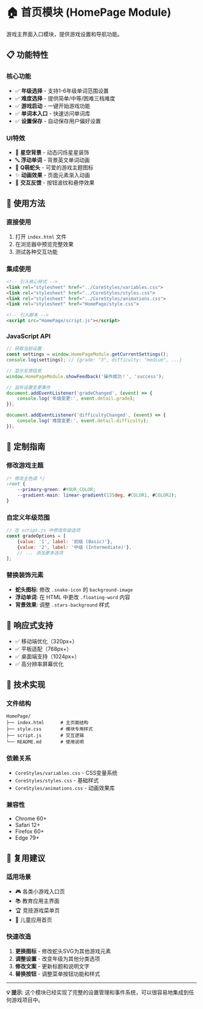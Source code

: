 # 🏠 首页模块 (HomePage Module)

游戏主界面入口模块，提供游戏设置和导航功能。

## 📋 功能特性

### 核心功能
- ✅ **年级选择** - 支持1-6年级单词范围设置
- ✅ **难度选择** - 提供简单/中等/困难三档难度
- ✅ **游戏启动** - 一键开始游戏功能
- ✅ **单词本入口** - 快速访问单词库
- ✅ **设置保存** - 自动保存用户偏好设置

### UI特效
- 🌟 **星空背景** - 动态闪烁星星装饰
- 🔤 **浮动单词** - 背景英文单词动画
- 🐍 **Q萌蛇头** - 可爱的游戏主题图标
- ✨ **动画效果** - 页面元素渐入动画
- 💫 **交互反馈** - 按钮波纹和悬停效果

## 🚀 使用方法

### 直接使用
1. 打开 `index.html` 文件
2. 在浏览器中预览完整效果
3. 测试各种交互功能

### 集成使用
```html
<!-- 引入核心样式 -->
<link rel="stylesheet" href="../CoreStyles/variables.css">
<link rel="stylesheet" href="../CoreStyles/styles.css">
<link rel="stylesheet" href="../CoreStyles/animations.css">
<link rel="stylesheet" href="HomePage/style.css">

<!-- 引入脚本 -->
<script src="HomePage/script.js"></script>
```

### JavaScript API
```javascript
// 获取当前设置
const settings = window.HomePageModule.getCurrentSettings();
console.log(settings); // {grade: "3", difficulty: "medium", ...}

// 显示反馈信息
window.HomePageModule.showFeedback('操作成功！', 'success');

// 监听设置变更事件
document.addEventListener('gradeChanged', (event) => {
    console.log('年级变更:', event.detail.grade);
});

document.addEventListener('difficultyChanged', (event) => {
    console.log('难度变更:', event.detail.difficulty);
});
```

## 🎨 定制指南

### 修改游戏主题
```css
/* 修改主色调 */
:root {
    --primary-green: #YOUR_COLOR;
    --gradient-main: linear-gradient(135deg, #COLOR1, #COLOR2);
}
```

### 自定义年级范围
```javascript
// 在 script.js 中修改年级选项
const gradeOptions = [
    {value: '1', label: '初级 (Basic)'},
    {value: '2', label: '中级 (Intermediate)'},
    // ... 添加更多选项
];
```

### 替换装饰元素
- **蛇头图标**: 修改 `.snake-icon` 的 `background-image`
- **浮动单词**: 在 HTML 中更改 `.floating-word` 内容
- **背景效果**: 调整 `.stars-background` 样式

## 📱 响应式支持

- ✅ 移动端优化（320px+）
- ✅ 平板适配（768px+）
- ✅ 桌面端支持（1024px+）
- ✅ 高分辨率屏幕优化

## 🔧 技术实现

### 文件结构
```
HomePage/
├── index.html      # 主页面结构
├── style.css       # 模块专用样式
├── script.js       # 交互逻辑
└── README.md       # 使用说明
```

### 依赖关系
- `CoreStyles/variables.css` - CSS变量系统
- `CoreStyles/styles.css` - 基础样式
- `CoreStyles/animations.css` - 动画效果库

### 兼容性
- Chrome 60+
- Safari 12+
- Firefox 60+
- Edge 79+

## 🎯 复用建议

### 适用场景
- 🎮 各类小游戏入口页
- 📚 教育应用主界面
- 🏆 竞技游戏菜单页
- 👶 儿童应用首页

### 快速改造
1. **更换图标** - 修改蛇头SVG为其他游戏元素
2. **调整设置** - 改变年级为其他分类选项
3. **修改文案** - 更新标题和说明文字
4. **替换按钮** - 调整菜单按钮功能和样式

---

**💡 提示**: 这个模块已经实现了完整的设置管理和事件系统，可以很容易地集成到任何游戏项目中。
